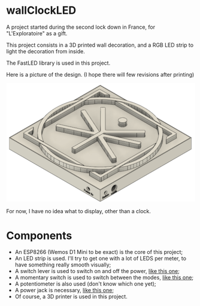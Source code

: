 # wallClockLED
A project started during the second lock down in France, for "L'Exploratoire" as a gift.

This project consists in a 3D printed wall decoration, and a RGB LED strip to light the decoration from inside.

The FastLED library is used in this project.

Here is a picture of the design. (I hope there will few revisions after printing)

![picture of the wall decoration](./deco3D.png)

For now, I have no idea what to display, other than a clock.

# Components

- An ESP8266 (Wemos D1 Mini to be exact) is the core of this project;
- An LED strip is used. I'll try to get one with a lot of LEDS per meter, to have something really smooth visually;
- A switch lever is used to switch on and off the power, [like this one](https://www.conrad.fr/p/interrupteur-a-levier-1-x-onoffon-apem-5537a-250-vac-3-a-momentane0momentane-1-pcs-700351?gclid=Cj0KCQiA2af-BRDzARIsAIVQUOekeoTQ4VcVF-D4-ZMJnVirvH8C8w9s2xa3Ih5uuZjns6vQAjkLi3AaAsD3EALw_wcB&gclsrc=aw.ds&vat=true);
- A momentary switch is used to switch between the modes, [like this one](https://fr.aliexpress.com/item/32711610388.html?src=google&albch=shopping&acnt=248-630-5778&isdl=y&slnk=&plac=&mtctp=&albbt=Gploogle_7_shopping&aff_atform=google&aff_short_key=UneMJZVf&gclsrc=aw.ds&&albagn=888888&&ds_e_adid=438856512718&ds_e_matchtype=&ds_e_device=c&ds_e_network=u&ds_e_product_group_id=743612850714&ds_e_product_id=fr32711610388&ds_e_product_merchant_id=107740078&ds_e_product_country=FR&ds_e_product_language=fr&ds_e_product_channel=online&ds_e_product_store_id=&ds_url_v=2&ds_dest_url=https://fr.aliexpress.com/item/32711610388.html?&albcp=10191220514&albag=107473525128&gclid=Cj0KCQiA2af-BRDzARIsAIVQUOe-GdFYVys44eTIaCQtmQHlYHUX3IlIBd3vqw184R-cE-Zmsk4w8lYaAmqmEALw_wcB);
- A potentiometer is also used (don't know which one yet);
- A power jack is necessary, [like this one](https://www.amazon.fr/gp/product/B07DN9C191/);
- Of course, a 3D printer is used in this project.